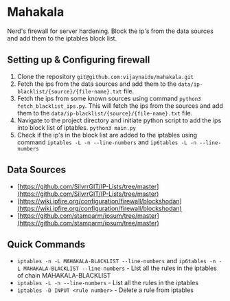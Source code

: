 # Mahakala
Nerd's firewall for server hardening. Block the ip's from the data sources and add them to the iptables block list.

## Setting up & Configuring firewall
1. Clone the repository `git@github.com:vijaynaidu/mahakala.git`
2. Fetch the ips from the data sources and add them to the `data/ip-blacklist/{source}/{file-name}.txt` file.
3. Fetch the ips from some known sources using command `python3 fetch_blacklist_ips.py`. This will fetch the ips from the sources and add them to the `data/ip-blacklist/{source}/{file-name}.txt` file.
4. Navigate to the project directory and initiate python script to add the ips into block list of iptables. `python3 main.py`
5. Check if the ip's in the block list are added to the iptables using command `iptables -L -n --line-numbers` and `ip6tables -L -n --line-numbers`


## Data Sources
- [https://github.com/SilvrrGIT/IP-Lists/tree/master](https://github.com/SilvrrGIT/IP-Lists/tree/master)
- [https://wiki.ipfire.org/configuration/firewall/blockshodan](https://wiki.ipfire.org/configuration/firewall/blockshodan)
- [https://github.com/stamparm/ipsum/tree/master](https://github.com/stamparm/ipsum/tree/master)


## Quick Commands
- `iptables -n -L MAHAKALA-BLACKLIST --line-numbers` and `ip6tables -n -L MAHAKALA-BLACKLIST --line-numbers` - List all the rules in the iptables of chain MAHAKALA-BLACKLIST
- `iptables -L -n --line-numbers` - List all the rules in the iptables
- `iptables -D INPUT <rule number>` - Delete a rule from iptables

